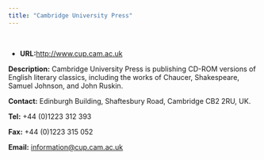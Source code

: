 ```yaml
---
title: "Cambridge University Press"
---
```




 
 


* **URL:**<http://www.cup.cam.ac.uk>


**Description:** Cambridge University Press is publishing CD-ROM versions of English literary classics,
 including the works of Chaucer, Shakespeare, Samuel Johnson, and John Ruskin.
 
 **Contact:** Edinburgh Building, Shaftesbury Road, Cambridge CB2 2RU, UK.
 
 **Tel:** +44 (0)1223 312 393
 
 **Fax:** +44 (0)1223 315 052
 
 **Email:** [information@cup.cam.ac.uk](mailto:information@cup.cam.ac.uk)
